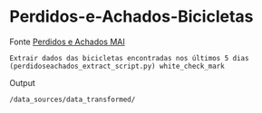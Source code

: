 # Perdidos-e-Achados-Bicicletas

Fonte [Perdidos e Achados MAI](https://perdidoseachados.mai.gov.pt)

    Extrair dados das bicicletas encontradas nos últimos 5 dias (perdidoseachados_extract_script.py) white_check_mark

Output

    /data_sources/data_transformed/
